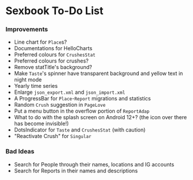 # Sexbook To-Do List

### Improvements

* Line chart for `Place`s?
* Documentations for HelloCharts
* Preferred colours for `CrushesStat`
* Preferred colours for crushes?
* Remove statTitle's background?
* Make `Taste`'s spinner have transparent background and yellow text in night mode
* Yearly time series
* Enlarge `json_export.xml` and `json_import.xml`
* A ProgressBar for `Place`-`Report` migrations and statistics
* Random `Crush` suggestion in `PageLove`
* Put a menu button in the overflow portion of `ReportAdap`
* What to do with the splash screen on Android 12+? (the icon over there has become invisible!)
* DotsIndicator for `Taste` and `CrushesStat` (with caution)
* "Reactivate Crush" for `Singular`

### Bad Ideas

* Search for People through their names, locations and IG accounts
* Search for Reports in their names and descriptions
